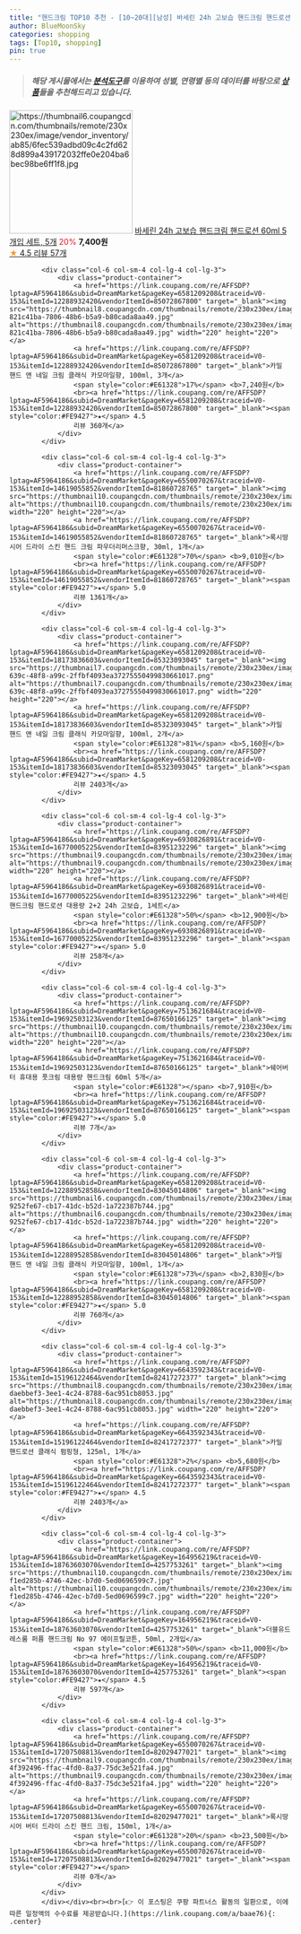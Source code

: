 ```yaml
---
title: "핸드크림 TOP10 추천 - [10~20대][남성] 바세린 24h 고보습 핸드크림 핸드로션 60ml 5개입 세트, 5개"
author: BlueMoonSky
categories: shopping
tags: [Top10, shopping]
pin: true
---
```


> ##### 해당 게시물에서는 [**분석도구**](https://itemscout.io/)를 이용하여 **성별**, **연령별** 등의 데이터를 바탕으로 [**상품**](https://link.coupang.com/a/baae76)들을 추천해드리고 있습니다.
<div class="container"><div class="row">
            <div class="col-6 col-sm-4 col-lg-4 col-lg-3">
                <div class="product-container">
                    <a href="https://link.coupang.com/re/AFFSDP?lptag=AF5964186&subid=DreamMarket&pageKey=7413315021&traceid=V0-153&itemId=18927195860&vendorItemId=78683094912" target="_blank"><img src="https://thumbnail6.coupangcdn.com/thumbnails/remote/230x230ex/image/vendor_inventory/ab85/6fec539adbd09c4c2fd628d899a439172032ffe0e204ba6bec98be6ff1f8.jpg" alt="https://thumbnail6.coupangcdn.com/thumbnails/remote/230x230ex/image/vendor_inventory/ab85/6fec539adbd09c4c2fd628d899a439172032ffe0e204ba6bec98be6ff1f8.jpg" width="220" height="220"></a>
                    <a href="https://link.coupang.com/re/AFFSDP?lptag=AF5964186&subid=DreamMarket&pageKey=7413315021&traceid=V0-153&itemId=18927195860&vendorItemId=78683094912" target="_blank">바세린 24h 고보습 핸드크림 핸드로션 60ml 5개입 세트, 5개</a>
                    <span style="color:#E61328">20%</span> <b>7,400원</b>
                    <br><a href="https://link.coupang.com/re/AFFSDP?lptag=AF5964186&subid=DreamMarket&pageKey=7413315021&traceid=V0-153&itemId=18927195860&vendorItemId=78683094912" target="_blank"><span style="color:#FE9427">★</span> 4.5
                    리뷰 57개</a>
                </div>
            </div>
            
            <div class="col-6 col-sm-4 col-lg-4 col-lg-3">
                <div class="product-container">
                    <a href="https://link.coupang.com/re/AFFSDP?lptag=AF5964186&subid=DreamMarket&pageKey=6581209208&traceid=V0-153&itemId=12288932420&vendorItemId=85072867800" target="_blank"><img src="https://thumbnail8.coupangcdn.com/thumbnails/remote/230x230ex/image/retail/images/1674391622172508-821c41ba-7806-48b6-b5a9-b80cada8aa49.jpg" alt="https://thumbnail8.coupangcdn.com/thumbnails/remote/230x230ex/image/retail/images/1674391622172508-821c41ba-7806-48b6-b5a9-b80cada8aa49.jpg" width="220" height="220"></a>
                    <a href="https://link.coupang.com/re/AFFSDP?lptag=AF5964186&subid=DreamMarket&pageKey=6581209208&traceid=V0-153&itemId=12288932420&vendorItemId=85072867800" target="_blank">카밀 핸드 앤 네일 크림 클래식 카모마일향, 100ml, 3개</a>
                    <span style="color:#E61328">17%</span> <b>7,240원</b>
                    <br><a href="https://link.coupang.com/re/AFFSDP?lptag=AF5964186&subid=DreamMarket&pageKey=6581209208&traceid=V0-153&itemId=12288932420&vendorItemId=85072867800" target="_blank"><span style="color:#FE9427">★</span> 4.5
                    리뷰 360개</a>
                </div>
            </div>
            
            <div class="col-6 col-sm-4 col-lg-4 col-lg-3">
                <div class="product-container">
                    <a href="https://link.coupang.com/re/AFFSDP?lptag=AF5964186&subid=DreamMarket&pageKey=6550070267&traceid=V0-153&itemId=14619055852&vendorItemId=81860728765" target="_blank"><img src="https://thumbnail10.coupangcdn.com/thumbnails/remote/230x230ex/image/rs_quotation_api/yxymjga9/7f06e7aa27a44bc295de37d225f4df9a.jpg" alt="https://thumbnail10.coupangcdn.com/thumbnails/remote/230x230ex/image/rs_quotation_api/yxymjga9/7f06e7aa27a44bc295de37d225f4df9a.jpg" width="220" height="220"></a>
                    <a href="https://link.coupang.com/re/AFFSDP?lptag=AF5964186&subid=DreamMarket&pageKey=6550070267&traceid=V0-153&itemId=14619055852&vendorItemId=81860728765" target="_blank">록시땅 시어 드라이 스킨 핸드 크림 파우더리머스크향, 30ml, 1개</a>
                    <span style="color:#E61328">70%</span> <b>9,010원</b>
                    <br><a href="https://link.coupang.com/re/AFFSDP?lptag=AF5964186&subid=DreamMarket&pageKey=6550070267&traceid=V0-153&itemId=14619055852&vendorItemId=81860728765" target="_blank"><span style="color:#FE9427">★</span> 5.0
                    리뷰 1361개</a>
                </div>
            </div>
            
            <div class="col-6 col-sm-4 col-lg-4 col-lg-3">
                <div class="product-container">
                    <a href="https://link.coupang.com/re/AFFSDP?lptag=AF5964186&subid=DreamMarket&pageKey=6581209208&traceid=V0-153&itemId=18173836603&vendorItemId=85323093045" target="_blank"><img src="https://thumbnail7.coupangcdn.com/thumbnails/remote/230x230ex/image/retail/images/c5d21e8d-639c-48f8-a99c-2ffbf4093ea37275550499830661017.png" alt="https://thumbnail7.coupangcdn.com/thumbnails/remote/230x230ex/image/retail/images/c5d21e8d-639c-48f8-a99c-2ffbf4093ea37275550499830661017.png" width="220" height="220"></a>
                    <a href="https://link.coupang.com/re/AFFSDP?lptag=AF5964186&subid=DreamMarket&pageKey=6581209208&traceid=V0-153&itemId=18173836603&vendorItemId=85323093045" target="_blank">카밀 핸드 앤 네일 크림 클래식 카모마일향, 100ml, 2개</a>
                    <span style="color:#E61328">81%</span> <b>5,160원</b>
                    <br><a href="https://link.coupang.com/re/AFFSDP?lptag=AF5964186&subid=DreamMarket&pageKey=6581209208&traceid=V0-153&itemId=18173836603&vendorItemId=85323093045" target="_blank"><span style="color:#FE9427">★</span> 4.5
                    리뷰 2403개</a>
                </div>
            </div>
            
            <div class="col-6 col-sm-4 col-lg-4 col-lg-3">
                <div class="product-container">
                    <a href="https://link.coupang.com/re/AFFSDP?lptag=AF5964186&subid=DreamMarket&pageKey=6930826891&traceid=V0-153&itemId=16770005225&vendorItemId=83951232296" target="_blank"><img src="https://thumbnail9.coupangcdn.com/thumbnails/remote/230x230ex/image/vendor_inventory/5667/6739a07f43db2f0f6f51c8c90521788c29cf3ba29099ecd3dd7f56f6584f.jpg" alt="https://thumbnail9.coupangcdn.com/thumbnails/remote/230x230ex/image/vendor_inventory/5667/6739a07f43db2f0f6f51c8c90521788c29cf3ba29099ecd3dd7f56f6584f.jpg" width="220" height="220"></a>
                    <a href="https://link.coupang.com/re/AFFSDP?lptag=AF5964186&subid=DreamMarket&pageKey=6930826891&traceid=V0-153&itemId=16770005225&vendorItemId=83951232296" target="_blank">바세린 핸드크림 핸드로션 대용량 2+2 24h 고보습, 1세트</a>
                    <span style="color:#E61328">50%</span> <b>12,900원</b>
                    <br><a href="https://link.coupang.com/re/AFFSDP?lptag=AF5964186&subid=DreamMarket&pageKey=6930826891&traceid=V0-153&itemId=16770005225&vendorItemId=83951232296" target="_blank"><span style="color:#FE9427">★</span> 5.0
                    리뷰 258개</a>
                </div>
            </div>
            
            <div class="col-6 col-sm-4 col-lg-4 col-lg-3">
                <div class="product-container">
                    <a href="https://link.coupang.com/re/AFFSDP?lptag=AF5964186&subid=DreamMarket&pageKey=7513621684&traceid=V0-153&itemId=19692503123&vendorItemId=87650166125" target="_blank"><img src="https://thumbnail10.coupangcdn.com/thumbnails/remote/230x230ex/image/vendor_inventory/b5b7/8a0827b35d1a2ef3518489c4f13c174676c177d367e8522101e7f98f7790.jpg" alt="https://thumbnail10.coupangcdn.com/thumbnails/remote/230x230ex/image/vendor_inventory/b5b7/8a0827b35d1a2ef3518489c4f13c174676c177d367e8522101e7f98f7790.jpg" width="220" height="220"></a>
                    <a href="https://link.coupang.com/re/AFFSDP?lptag=AF5964186&subid=DreamMarket&pageKey=7513621684&traceid=V0-153&itemId=19692503123&vendorItemId=87650166125" target="_blank">쉐어버터 휴대용 풋크림 대용량 핸드크림 60ml 5개</a>
                    <span style="color:#E61328"></span> <b>7,910원</b>
                    <br><a href="https://link.coupang.com/re/AFFSDP?lptag=AF5964186&subid=DreamMarket&pageKey=7513621684&traceid=V0-153&itemId=19692503123&vendorItemId=87650166125" target="_blank"><span style="color:#FE9427">★</span> 5.0
                    리뷰 7개</a>
                </div>
            </div>
            
            <div class="col-6 col-sm-4 col-lg-4 col-lg-3">
                <div class="product-container">
                    <a href="https://link.coupang.com/re/AFFSDP?lptag=AF5964186&subid=DreamMarket&pageKey=6581209208&traceid=V0-153&itemId=12288952858&vendorItemId=83045014806" target="_blank"><img src="https://thumbnail6.coupangcdn.com/thumbnails/remote/230x230ex/image/retail/images/1825250363470278-9252fe67-cb17-41dc-b52d-1a722387b744.jpg" alt="https://thumbnail6.coupangcdn.com/thumbnails/remote/230x230ex/image/retail/images/1825250363470278-9252fe67-cb17-41dc-b52d-1a722387b744.jpg" width="220" height="220"></a>
                    <a href="https://link.coupang.com/re/AFFSDP?lptag=AF5964186&subid=DreamMarket&pageKey=6581209208&traceid=V0-153&itemId=12288952858&vendorItemId=83045014806" target="_blank">카밀 핸드 앤 네일 크림 클래식 카모마일향, 100ml, 1개</a>
                    <span style="color:#E61328">73%</span> <b>2,830원</b>
                    <br><a href="https://link.coupang.com/re/AFFSDP?lptag=AF5964186&subid=DreamMarket&pageKey=6581209208&traceid=V0-153&itemId=12288952858&vendorItemId=83045014806" target="_blank"><span style="color:#FE9427">★</span> 5.0
                    리뷰 760개</a>
                </div>
            </div>
            
            <div class="col-6 col-sm-4 col-lg-4 col-lg-3">
                <div class="product-container">
                    <a href="https://link.coupang.com/re/AFFSDP?lptag=AF5964186&subid=DreamMarket&pageKey=6643592343&traceid=V0-153&itemId=15196122464&vendorItemId=82417272377" target="_blank"><img src="https://thumbnail8.coupangcdn.com/thumbnails/remote/230x230ex/image/retail/images/4280432419537342-daebbef3-3ee1-4c24-8788-6ac951cb8053.jpg" alt="https://thumbnail8.coupangcdn.com/thumbnails/remote/230x230ex/image/retail/images/4280432419537342-daebbef3-3ee1-4c24-8788-6ac951cb8053.jpg" width="220" height="220"></a>
                    <a href="https://link.coupang.com/re/AFFSDP?lptag=AF5964186&subid=DreamMarket&pageKey=6643592343&traceid=V0-153&itemId=15196122464&vendorItemId=82417272377" target="_blank">카밀 핸드로션 클래식 펌핑형, 125ml, 1개</a>
                    <span style="color:#E61328">2%</span> <b>5,680원</b>
                    <br><a href="https://link.coupang.com/re/AFFSDP?lptag=AF5964186&subid=DreamMarket&pageKey=6643592343&traceid=V0-153&itemId=15196122464&vendorItemId=82417272377" target="_blank"><span style="color:#FE9427">★</span> 4.5
                    리뷰 2403개</a>
                </div>
            </div>
            
            <div class="col-6 col-sm-4 col-lg-4 col-lg-3">
                <div class="product-container">
                    <a href="https://link.coupang.com/re/AFFSDP?lptag=AF5964186&subid=DreamMarket&pageKey=164956219&traceid=V0-153&itemId=18763603070&vendorItemId=4257753261" target="_blank"><img src="https://thumbnail10.coupangcdn.com/thumbnails/remote/230x230ex/image/retail/images/4430491713776823-f1ed285b-4746-42ec-b7d0-5ed0696599c7.jpg" alt="https://thumbnail10.coupangcdn.com/thumbnails/remote/230x230ex/image/retail/images/4430491713776823-f1ed285b-4746-42ec-b7d0-5ed0696599c7.jpg" width="220" height="220"></a>
                    <a href="https://link.coupang.com/re/AFFSDP?lptag=AF5964186&subid=DreamMarket&pageKey=164956219&traceid=V0-153&itemId=18763603070&vendorItemId=4257753261" target="_blank">더블유드레스룸 퍼퓸 핸드크림 No 97 에이프릴코튼, 50ml, 2개입</a>
                    <span style="color:#E61328">50%</span> <b>11,000원</b>
                    <br><a href="https://link.coupang.com/re/AFFSDP?lptag=AF5964186&subid=DreamMarket&pageKey=164956219&traceid=V0-153&itemId=18763603070&vendorItemId=4257753261" target="_blank"><span style="color:#FE9427">★</span> 4.5
                    리뷰 597개</a>
                </div>
            </div>
            
            <div class="col-6 col-sm-4 col-lg-4 col-lg-3">
                <div class="product-container">
                    <a href="https://link.coupang.com/re/AFFSDP?lptag=AF5964186&subid=DreamMarket&pageKey=6550070267&traceid=V0-153&itemId=17207508813&vendorItemId=82029477021" target="_blank"><img src="https://thumbnail9.coupangcdn.com/thumbnails/remote/230x230ex/image/retail/images/2699440132832552-4f392496-ffac-4fd0-8a37-75dc3e521fa4.jpg" alt="https://thumbnail9.coupangcdn.com/thumbnails/remote/230x230ex/image/retail/images/2699440132832552-4f392496-ffac-4fd0-8a37-75dc3e521fa4.jpg" width="220" height="220"></a>
                    <a href="https://link.coupang.com/re/AFFSDP?lptag=AF5964186&subid=DreamMarket&pageKey=6550070267&traceid=V0-153&itemId=17207508813&vendorItemId=82029477021" target="_blank">록시땅 시어 버터 드라이 스킨 핸드 크림, 150ml, 1개</a>
                    <span style="color:#E61328">20%</span> <b>23,500원</b>
                    <br><a href="https://link.coupang.com/re/AFFSDP?lptag=AF5964186&subid=DreamMarket&pageKey=6550070267&traceid=V0-153&itemId=17207508813&vendorItemId=82029477021" target="_blank"><span style="color:#FE9427">★</span> 
                    리뷰 0개</a>
                </div>
            </div>
            </div></div><br><br>[👉 이 포스팅은 쿠팡 파트너스 활동의 일환으로, 이에 따른 일정액의 수수료를 제공받습니다.](https://link.coupang.com/a/baae76){: .center}